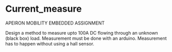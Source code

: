 # Current_measure
APEIRON MOBILITY EMBEDDED ASSIGNMENT

Design a method to measure upto 100A DC flowing through an unknown (black box)
load. Measurement must be done with an arduino. Measurement has to happen
without using a hall sensor.
